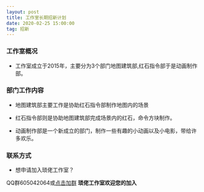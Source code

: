 ```yaml
---
layout: post
title: 工作室长期招新计划
date: 2020-02-25 15:00:00
tag: 招新
---
```

### 工作室概况

* 工作室成立于2015年，主要分为3个部门地图建筑部,红石指令部于是动画制作部。

### 部门工作内容

* 地图建筑部主要工作是协助红石指令部制作地图内的场景

* 红石指令部则是协助地图建筑部完成场景内的红石，命令方块制作。

* 动画制作部是一个新成立的部门，制作一些有趣的小动画以及小电影，带给许多欢乐。

### 联系方式

* 想申请加入琐佬工作室？

QQ群605042064或[点击加群](https://jq.qq.com/?_wv=1027&k=5sMMhEd)
<strong>琐佬工作室欢迎您的加入</strong>
